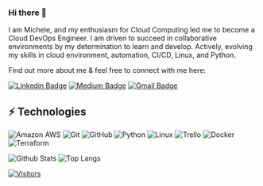### Hi there 👋

I am Michele, and my enthusiasm for Cloud Computing led me to become a Cloud DevOps Engineer. I am driven to succeed in collaborative environments by my determination to learn and develop.
Actively, evolving my skills in cloud environment, automation, CI/CD, Linux, and Python.

Find out more about me & feel free to connect with me here:

<!-- Replace the fields below with the information requested. Remember to remove the encapsulating <> characters. For spaces in names, use %20 (e.g. Broadus%20Palmer) -->

[![Linkedin Badge](https://img.shields.io/badge/-Michele%20Costa-blue?style=flat-square&logo=Linkedin&logoColor=white&link=https://www.linkedin.com/in/michelecosta6/)](https://www.linkedin.com/in/michelecosta6/)
[![Medium Badge](https://img.shields.io/badge/Michele%20Costa-12100E?style=flat-square&logo=medium&logoColor=white&link=https://medium.com/@michele-costa)](https://medium.com/@michele-costa)
[![Gmail Badge](https://img.shields.io/badge/-michcosta2211@gmail.com-c14438?style=flat-square&logo=Gmail&logoColor=white&link=mailto:michcosta2211@gmail.com)](mailto:michcosta2211@gmail.com)

## ⚡ Technologies

<!-- Check out the Badges folder for more badges -->

![Amazon AWS](https://img.shields.io/badge/Amazon%20AWS-232F3E?style=flat-square&logo=amazon-aws)
![Git](https://img.shields.io/badge/-Git-black?style=flat-square&logo=git)
![GitHub](https://img.shields.io/badge/-GitHub-181717?style=flat-square&logo=github)
![Python](https://img.shields.io/badge/-Python-black?style=flat-square&logo=Python)
![Linux](https://img.shields.io/badge/Linux-FCC624?style=flat-square&logo=linux&logoColor=black)
![Trello](https://img.shields.io/badge/Trello-%23026AA7.svg?style=flat-square&logo=Trello&logoColor=white)
![Docker](https://img.shields.io/badge/docker-%230db7ed.svg?style=for-the-badge&logo=docker&logoColor=white)
![Terraform](https://img.shields.io/badge/terraform-%235835CC.svg?style=for-the-badge&logo=terraform&logoColor=white)

<!-- Replace the fields below with the information requested. Remember to remove the encapsulating <> characters. -->

![Github Stats](https://github-readme-stats.vercel.app/api?username=LevelUpInTech&count_private=true&show_icons=true&include_all_commits=true)
![Top Langs](https://github-readme-stats.vercel.app/api/top-langs/?username=LevelUpInTech&hide=TeX&layout=compact)


[![Visitors](https://api.visitorbadge.io/api/visitors?path=michele2c%2Fmichele2c&label=VISITORS&countColor=%23263759)](https://visitorbadge.io/status?path=michele2c%2Fmichele2c)
